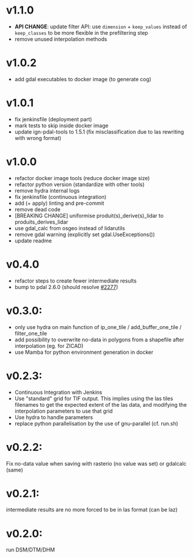 # v1.1.0
- **API CHANGE**: update filter API: use `dimension` + `keep_values` instead of `keep_classes` to be more flexible in
the prefiltering step
- remove unused interpolation methods

# v1.0.2
- add gdal executables to docker image (to generate cog)

# v1.0.1
- fix jenkinsfile (deployment part)
- mark tests to skip inside docker image
- update ign-pdal-tools to 1.5.1 (fix misclassification due to las rewriting with wrong format)

# v1.0.0
- refactor docker image tools (reduce docker image size)
- refactor python version (standardize with other tools)
- remove hydra internal logs
- fix jenkinsfile (continuous integration)
- add (+ apply) linting and pre-commit
- remove dead code
- [BREAKING CHANGE] uniformise produit(s)_derive(s)_lidar to produits_derives_lidar
- use gdal_calc from osgeo instead of lidarutils
- remove gdal warning (explicitly set gdal.UseExceptions())
- update readme

# v0.4.0
- refactor steps to create fewer intermediate results
- bump to pdal 2.6.0 (should resolve [#2277](http://redmine.forge-idi.ign.fr/issues/2277))

# v0.3.0:
- only use hydra on main function of ip_one_tile / add_buffer_one_tile / filter_one_tile
- add possibility to overwrite no-data in polygons from a shapefile after interpolation (eg. for ZICAD)
- use Mamba for python environment generation in docker

# v0.2.3:
- Continuous Integration with Jenkins
- Use "standard" grid for TIF output. This implies using the las tiles filenames to get the
expected extent of the las data, and modifying the interpolation parameters to use that grid
- Use hydra to handle parameters
- replace python parallelisation by the use of gnu-parallel (cf. run.sh)

# v0.2.2:
Fix no-data value when saving with rasterio (no value was set) or gdalcalc (same)

# v0.2.1:
intermediate results are no more forced to be in las format (can be laz)

# v0.2.0:
run DSM/DTM/DHM
